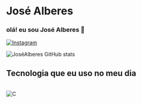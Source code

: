 # José Alberes 

### olá! eu sou José Alberes 👋

[![Instagram](https://img.shields.io/badge/Instagram-E4405F?style=for-the-badge&logo=instagram&logoColor=white)](https://instagram.com/jose_alberes198?igshid=MzMyNGUyNmU2YQ==)

![JoséAlberes GitHub stats](https://github-readme-stats.vercel.app/api?username=JoséAlberes&show_icons=true&theme=radical)

## Tecnologia que eu uso no meu dia

<div style ="display: inline_block">
<br/>
<img aling="center" alt="C"
src="https://img.shields.io/badge/C-00599C?style=for-the-badge&logo=c&logoColor=white"/>
</div>
